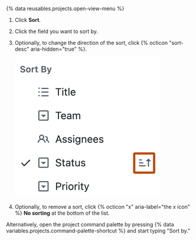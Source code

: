 {% data reusables.projects.open-view-menu %}
1. Click **Sort**.
1. Click the field you want to sort by.
1. Optionally, to change the direction of the sort, click {% octicon "sort-desc" aria-hidden="true" %}.

   ![Screenshot of the sort menu. The button to change the direction of the sort is highlighted with an orange outline.](/assets/images/help/projects-v2/sort-order.png)
   
1. Optionally, to remove a sort, click {% octicon "x" aria-label="the x icon" %} **No sorting** at the bottom of the list.

Alternatively, open the project command palette by pressing {% data variables.projects.command-palette-shortcut %} and start typing "Sort by."
